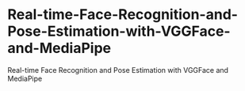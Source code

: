 # Real-time-Face-Recognition-and-Pose-Estimation-with-VGGFace-and-MediaPipe
Real-time Face Recognition and Pose Estimation with VGGFace and MediaPipe
